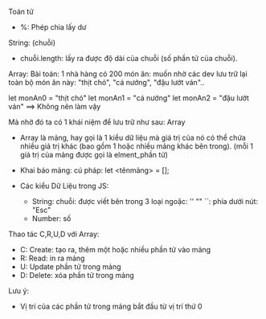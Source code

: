 Toán tử

- %: Phép chia lấy dư

String: (chuỗi)

- chuỗi.length: lấy ra được độ dài của chuỗi (số phần tử của chuỗi).

Array:
Bài toán: 1 nhà hàng có 200 món ăn: muốn nhờ các dev lưu trữ lại toàn bộ món ăn này: "thịt chó", "cá nướng", "đậu lướt ván"..

let monAn0 = "thịt chó"
let monAn1 = "cá nướng"
let monAn2 = "đậu lướt ván"
==> Không nên làm vậy

Mà nhờ đó ta có 1 khái niệm để lưu trữ như sau: Array

- Array là mảng, hay gọi là 1 kiểu dữ liệu mà giá trị của nó có thể chứa nhiều giá trị khác (bao gồm 1 hoặc nhiều mảng khác bên trong). (mỗi 1 giá trị của mảng được gọi là elment_phần tử)

- Khai báo mảng:
  cú pháp:
  let <tênmảng> = [];

- Các kiểu Dữ Liệu trong JS:
  - String: chuỗi: được viết bên trong 3 loại ngoặc:
    ''
    ""
    ``: phía dưới nút: "Esc"
  - Number: số

Thao tác C,R,U,D với Array:

- C: Create: tạo ra, thêm một hoặc nhiều phần tử vào mảng
- R: Read: in ra mảng
- U: Update phần tử trong mảng
- D: Delete: xóa phần tử trong mảng

Lưu ý:

- Vị trí của các phần tử trong mảng bắt đầu từ vị trí thứ 0
